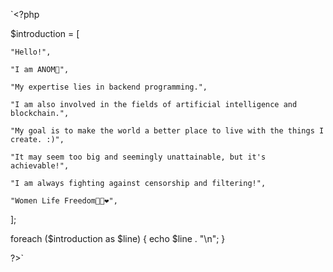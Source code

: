 `<?php


$introduction = [

    "Hello!",

    "I am ANOM🌚",

    "My expertise lies in backend programming.",

    "I am also involved in the fields of artificial intelligence and blockchain.",

    "My goal is to make the world a better place to live with the things I create. :)",

    "It may seem too big and seemingly unattainable, but it's achievable!",

    "I am always fighting against censorship and filtering!",

    "Women Life Freedom💚🤍❤️",

];

foreach ($introduction as $line) {
    echo $line . "\n";
}

?>`

